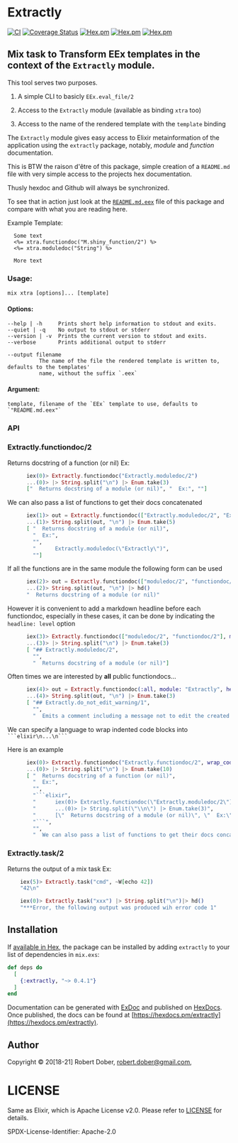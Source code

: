 # Extractly

<!--
DO NOT EDIT THIS FILE
It has been generated from the template `README.md.eex` by Extractly (https://github.com/RobertDober/extractly.git)
and any changes you make in this file will most likely be lost
-->


[![CI](https://github.com/RobertDober/extractly/actions/workflows/ci.yml/badge.svg)](https://github.com/RobertDober/extractly/actions/workflows/ci.yml)
[![Coverage Status](https://coveralls.io/repos/github/RobertDober/extractly/badge.svg?branch=master)](https://coveralls.io/github/RobertDober/extractly?branch=master)
[![Hex.pm](https://img.shields.io/hexpm/v/extractly.svg)](https://hex.pm/packages/extractly)
[![Hex.pm](https://img.shields.io/hexpm/dw/extractly.svg)](https://hex.pm/packages/extractly)
[![Hex.pm](https://img.shields.io/hexpm/dt/extractly.svg)](https://hex.pm/packages/extractly)



##  Mix task to Transform EEx templates in the context of the `Extractly` module.

  This tool serves two purposes.

  1. A simple CLI to basicly `EEx.eval_file/2`

  1. Access to the `Extractly` module (available as binding `xtra` too)

  1. Access to the name of the rendered template with the `template` binding

  The `Extractly` module gives easy access to Elixir metainformation of the application using
  the `extractly` package, notably, _module_  and _function_ documentation.

  This is BTW the raison d'être of this package, simple creation of a `README.md` file with very simple
  access to the projects hex documentation.

  Thusly hexdoc and Github will always be synchronized.

  To see that in action just look at the [`README.md.eex`](README.md.eex) file of this package and compare
  with what you are reading here.


  Example Template:

      Some text
      <%= xtra.functiondoc("M.shiny_function/2") %>
      <%= xtra.moduledoc("String") %>

      More text


### Usage:

    mix xtra [options]... [template]

#### Options:

    --help | -h     Prints short help information to stdout and exits.
    --quiet | -q    No output to stdout or stderr
    --version | -v  Prints the current version to stdout and exits.
    --verbose       Prints additional output to stderr

    --output filename
              The name of the file the rendered template is written to, defaults to the templates'
              name, without the suffix `.eex`

#### Argument:

    template, filename of the `EEx` template to use, defaults to `"README.md.eex"`




### API

### Extractly.functiondoc/2

  Returns docstring of a function (or nil)
  Ex:

```elixir
      iex(0)> Extractly.functiondoc("Extractly.moduledoc/2") 
      ...(0)> |> String.split("\n") |> Enum.take(3)
      ["  Returns docstring of a module (or nil)", "  Ex:", ""]
```

  We can also pass a list of functions to get their docs concatenated

```elixir
      iex(1)> out = Extractly.functiondoc(["Extractly.moduledoc/2", "Extactly.functiondoc/2"])
      ...(1)> String.split(out, "\n") |> Enum.take(5)
      [ "  Returns docstring of a module (or nil)",
        "  Ex:",
        "",
        "      Extractly.moduledoc(\"Extractly\")",
        ""]
```

  If all the functions are in the same module the following form can be used

```elixir
      iex(2)> out = Extractly.functiondoc(["moduledoc/2", "functiondoc/2"], module: "Extractly")
      ...(2)> String.split(out, "\n") |> hd()
      "  Returns docstring of a module (or nil)"
```

  However it is convenient to add a markdown headline before each functiondoc, especially in these cases,
  it can be done by indicating the `headline: level` option

```elixir
      iex(3)> Extractly.functiondoc(["moduledoc/2", "functiondoc/2"], module: "Extractly", headline: 2)
      ...(3)> |> String.split("\n") |> Enum.take(3)
      [ "## Extractly.moduledoc/2",
        "",
        "  Returns docstring of a module (or nil)"]
```

  Often times we are interested by **all** public functiondocs...

```elixir
      iex(4)> out = Extractly.functiondoc(:all, module: "Extractly", headline: 2)
      ...(4)> String.split(out, "\n") |> Enum.take(3)
      [ "## Extractly.do_not_edit_warning/1",
        "",
        "  Emits a comment including a message not to edit the created file, as it will be recreated from this template."]
```

  We can specify a language to wrap indented code blocks into ` ```elixir\n...\n``` `

  Here is an example

```elixir
      iex(0)> Extractly.functiondoc("Extractly.functiondoc/2", wrap_code_blocks: "elixir")
      ...(0)> |> String.split("\n") |> Enum.take(10)
      [ "  Returns docstring of a function (or nil)",
        "  Ex:",
        "",
        "```elixir",
        "      iex(0)> Extractly.functiondoc(\"Extractly.moduledoc/2\") ",
        "      ...(0)> |> String.split(\"\\n\") |> Enum.take(3)",
        "      [\"  Returns docstring of a module (or nil)\", \"  Ex:\", \"\"]",
        "```",
        "",
        "  We can also pass a list of functions to get their docs concatenated"]
```

### Extractly.task/2

Returns the output of a mix task
  Ex:

```elixir
    iex(5)> Extractly.task("cmd", ~W[echo 42])
    "42\n"
```

```elixir
    iex(0)> Extractly.task("xxx") |> String.split("\n")|> hd()
    "***Error, the following output was produced wih error code 1"
```


## Installation

If [available in Hex](https://hex.pm/docs/publish), the package can be installed
by adding `extractly` to your list of dependencies in `mix.exs`:

```elixir
def deps do
  [
    {:extractly, "~> 0.4.1"}
  ]
end
```

Documentation can be generated with [ExDoc](https://github.com/elixir-lang/ex_doc)
and published on [HexDocs](https://hexdocs.pm). Once published, the docs can
be found at [https://hexdocs.pm/extractly](https://hexdocs.pm/extractly).


## Author

Copyright © 20[18-21] Robert Dober, robert.dober@gmail.com,

# LICENSE

Same as Elixir, which is Apache License v2.0. Please refer to [LICENSE](LICENSE) for details.

SPDX-License-Identifier: Apache-2.0
